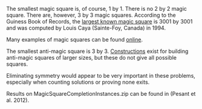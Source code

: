 The smallest magic square is, of course, 1 by 1. There is no 2 by 2 magic square. There are, however, 3 by 3 magic squares. According to the Guiness Book of Records, the [largest known magic square](http://www.recordholders.org/en/records/magic.html) is 3001 by 3001 and was computed by Louis Caya (Sainte-Foy, Canada) in 1994.

Many examples of magic squares can be found [online](http://www.pse.che.tohoku.ac.jp/~msuzuki/MagicSquare.html).

The smallest anti-magic square is 3 by 3. [Constructions](http://www.uwinnipeg.ca/~jcormie/construct.html) exist for building anti-magic squares of larger sizes, but these do not give all possible squares.

Eliminating symmetry would appear to be very important in these problems, especially when counting solutions or proving none exits.

Results on MagicSquareCompletionInstances.zip can be found in (Pesant et al. 2012).
